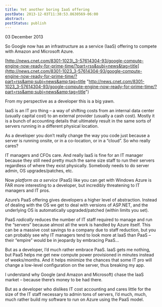 ```yaml
---
title: Yet another boring IaaS offering
postDate: 2013-12-03T11:38:53.8630569-06:00
abstract: 
postStatus: publish
---
```

03 December 2013

So Google now has an infrastructure as a service (IaaS) offering to compete with Amazon and Microsoft Azure.

[http://news.cnet.com/8301-1023\_3-57614304-93/google-compute-engine-now-ready-for-prime-time/?part=rss&subj=news&tag=title](http://news.cnet.com/8301-1023_3-57614304-93/google-compute-engine-now-ready-for-prime-time/?part=rss&amp;subj=news&amp;tag=title "http://news.cnet.com/8301-1023_3-57614304-93/google-compute-engine-now-ready-for-prime-time/?part=rss&amp;subj=news&amp;tag=title")

From my perspective as a developer this is a big yawn.

IaaS is an IT pro thing – a way of shifting costs from an internal data center (usually capital cost) to an external provider (usually a cash cost). Mostly it is a bunch of accounting details that ultimately result in the same sorts of servers running in a different physical location.

As a developer you don’t really change the way you code just because a server is running onsite, or in a co-location, or in a “cloud”. So who really cares?

IT managers and CFOs care. And really IaaS is fine for an IT manager because they still need pretty much the same size staff to run their servers regardless of where they exist physically. Somebody needs to do server admin, OS upgrades/patches, etc.

Now *platform as a service* (PaaS) like you can get with Windows Azure is FAR more interesting to a developer, but incredibly threatening to IT managers and IT pros.

Azure’s PaaS offering gives developers a higher level of abstraction. Instead of dealing with the OS we get to deal with versions of ASP.NET, and the underlying OS is automatically upgraded/patched (within limits you set).

PaaS *radically* reduces the number of IT staff required to manage and run the “servers” because almost all the work is handled by Azure itself. This can be a massive cost savings to a company due to staff reduction, but you can probably see why IT managers tend to look more at IaaS than PaaS – their “empire” would be in jeopardy by embracing PaaS…

But as a developer, I’d much rather embrace PaaS. IaaS gets me nothing, but PaaS helps me get new compute power provisioned in minutes instead of weeks/months. And it helps minimize the chances that some IT pro will change a low-level configuration on the server, thus breaking my app.

I understand why Google (and Amazon and Microsoft) chase the IaaS market – because there’s money to be had there.

But as a developer who dislikes IT cost accounting and cares little for the size of the IT staff necessary to admin tons of servers, I’d much, much, much rather build my software to run on Azure using the PaaS model.
